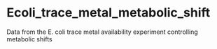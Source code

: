 # Ecoli_trace_metal_metabolic_shift
Data from the E. coli trace metal availability experiment controlling metabolic shifts
